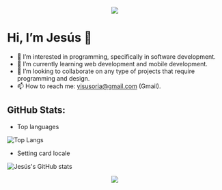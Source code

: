<p align="center">
  <img src="https://user-images.githubusercontent.com/73097560/115834477-dbab4500-a447-11eb-908a-139a6edaec5c.gif">
</p>

<h1 >Hi, I’m Jesús 👋</h1>

- 👀 I’m interested in programming, specifically in software development.
- 🌱 I’m currently learning web development and mobile development.
- 💞️ I’m looking to collaborate on any type of projects that require programming and design.
- 📫 How to reach me: yisusoria@gmail.com (Gmail).

## **GitHub Stats:**  

*   Top languages

![Top Langs](https://github-readme-stats.vercel.app/api/top-langs/?username=AlbertoSoria1998&langs_count=10)

*   Setting card locale

![Jesús's GitHub stats](https://github-readme-stats.vercel.app/api/?username=AlbertoSoria1998&custom_title=Estadisticas%20de%20Jesús%20Soria&custom_width=500&locale=es)

           
<p align="center">
  <img src="https://user-images.githubusercontent.com/73097560/115834477-dbab4500-a447-11eb-908a-139a6edaec5c.gif">
</p>
